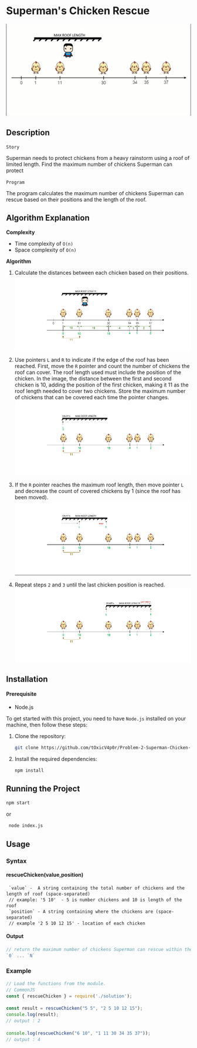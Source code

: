 # Superman's Chicken Rescue
![enter image description here](https://github.com/tOxicV4p0r/Problem-2-Superman-Chicken-Rescue/blob/main/resources/images/rescue_chicken.gif?raw=true)

## Description
`Story`

Superman needs to protect chickens from a heavy rainstorm using a roof of limited
length. Find the maximum number of chickens Superman can protect

`Program`

The program calculates the maximum number of chickens Superman can rescue based on their positions and the length of the roof.

## Algorithm Explanation
**Complexity**
- Time complexity of `O(n)`
- Space complexity of `O(n)`

**Algorithm**
1. Calculate the distances between each chicken based on their positions.
![enter image description here](https://github.com/tOxicV4p0r/Problem-2-Superman-Chicken-Rescue/blob/main/resources/images/step-02.PNG?raw=true)

2. Use pointers `L` and `R` to indicate if the edge of the roof has been reached. First, move the `R` pointer and count the number of chickens the roof can cover. The roof length used must include the position of the chicken. In the image, the distance between the first and second chicken is 10, adding the position of the first chicken, making it 11 as the roof length needed to cover two chickens. Store the maximum number of chickens that can be covered each time the pointer changes.
![enter image description here](https://github.com/tOxicV4p0r/Problem-2-Superman-Chicken-Rescue/blob/main/resources/images/step-03-05.gif?raw=true)

3. If the `R` pointer reaches the maximum roof length, then move pointer `L` and decrease the count of covered chickens by 1 (since the roof has been moved).
![enter image description here](https://github.com/tOxicV4p0r/Problem-2-Superman-Chicken-Rescue/blob/main/resources/images/step-06-07.gif?raw=true)

4. Repeat steps `2` and `3` until the last chicken position is reached.
![enter image description here](https://github.com/tOxicV4p0r/Problem-2-Superman-Chicken-Rescue/blob/main/resources/images/step-08.PNG?raw=true)

## Installation

#### Prerequisite
- Node.js

To get started with this project, you need to have `Node.js` installed on your machine, then follow these steps:

1. Clone the repository:
   ```bash
   git clone https://github.com/tOxicV4p0r/Problem-2-Superman-Chicken-Rescue.git

2. Install the required dependencies:
   ```bash
   npm install

## Running the Project

   ```bash
   npm start
   ```
or
   ```bash
    node index.js
   ```
## Usage
### Syntax
#### rescueChicken(value,position)
```
 `value` -  A string containing the total number of chickens and the length of roof (space-separated)
 // example: '5 10'  - 5 is number chickens and 10 is length of the roof
 `position` - A string containing where the chickens are (space-separated)
 // example '2 5 10 12 15' - location of each chicken
```
#### Output
```javascript
// return the maximum number of chickens Superman can rescue within the roof length
`0` ... `N`
```
### Example
```javascript
// Load the functions from the module.
// CommonJS
const { rescueChicken } = require('./solution');

const result = rescueChicken("5 5", "2 5 10 12 15");
console.log(result);
// output : 2

console.log(rescueChicken("6 10", "1 11 30 34 35 37"));
// output : 4
```